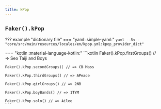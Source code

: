 ```yaml
---
title: kPop
---
```


## `Faker().kPop`

??? example "dictionary file"
    === "yaml :simple-yaml:"
        ```yaml
        --8<-- "core/src/main/resources/locales/en/kpop.yml:kpop_provider_dict"
        ```

=== "kotlin :material-language-kotlin:"
    ```kotlin
    Faker().kPop.firstGroups() // => Seo Taiji and Boys

    Faker().kPop.secondGroups() // => CB Mass

    Faker().kPop.thirdGroups() // => APeace

    Faker().kPop.girlGroups() // => 2NB

    Faker().kPop.boyBands() // => 1TYM

    Faker().kPop.solo() // => Ailee
    ```
